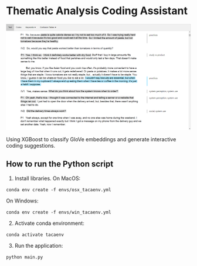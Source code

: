 # Thematic Analysis Coding Assistant

![Screenshot of the text tab](static/res/screenshots/text.png)

Using XGBoost to classify GloVe embeddings and generate interactive coding suggestions.

## How to run the Python script

1) Install libraries. On MacOS:

```
conda env create -f envs/osx_tacaenv.yml
```

On Windows:

```
conda env create -f envs/win_tacaenv.yml
```

2) Activate conda environment:

```
conda activate tacaenv
```

3) Run the application:

```
python main.py
```
